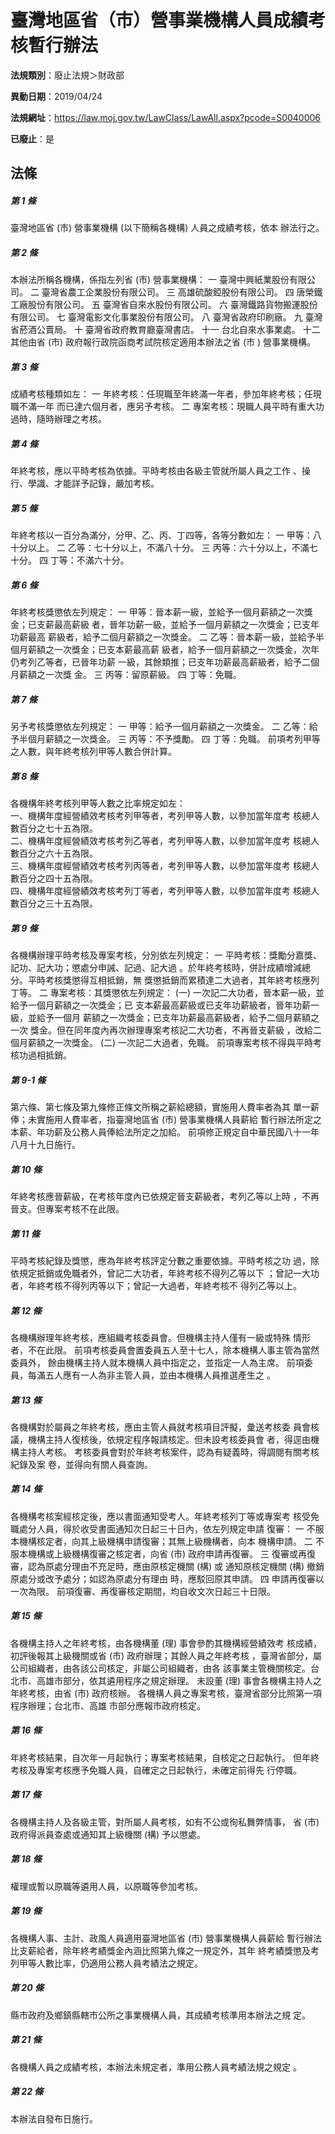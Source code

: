 # 臺灣地區省（市）營事業機構人員成績考核暫行辦法

**法規類別**：廢止法規＞財政部

**異動日期**：2019/04/24  

**法規網址**：https://law.moj.gov.tw/LawClass/LawAll.aspx?pcode=S0040006

**已廢止**：是



## 法條
##### 第 1 條
臺灣地區省 (市) 營事業機構 (以下簡稱各機構) 人員之成績考核，依本
辦法行之。

##### 第 2 條
本辦法所稱各機構，係指左列省 (市) 營事業機構：
一  臺灣中興紙業股份有限公司。
二  臺灣省農工企業股份有限公司。
三  高雄硫酸錏股份有限公司。
四  唐榮鐵工廠股份有限公司。
五  臺灣省自來水股份有限公司。
六  臺灣鐵路貨物搬運股份有限公司。
七  臺灣電影文化事業股份有限公司。
八  臺灣省政府印刷廠。
九  臺灣省菸酒公賣局。
十  臺灣省政府教育廳臺灣書店。
十一  台北自來水事業處。
十二  其他由省 (市) 政府報行政院函商考試院核定適用本辦法之省 (市
      ) 營事業機構。

##### 第 3 條
成績考核種類如左：
一  年終考核：任現職至年終滿一年者，參加年終考核；任現職不滿一年
    而已達六個月者，應另予考核。
二  專案考核：現職人員平時有重大功過時，隨時辦理之考核。

##### 第 4 條
年終考核，應以平時考核為依據。平時考核由各級主管就所屬人員之工作
、操行、學識、才能詳予記錄，嚴加考核。

##### 第 5 條
年終考核以一百分為滿分，分甲、乙、丙、丁四等，各等分數如左：
一  甲等：八十分以上。
二  乙等：七十分以上，不滿八十分。
三  丙等：六十分以上，不滿七十分。
四  丁等：不滿六十分。

##### 第 6 條
年終考核獎懲依左列規定：
一  甲等：晉本薪一級，並給予一個月薪額之一次獎金；已支薪最高薪級
    者，晉年功薪一級，並給予一個月薪額之一次獎金；已支年功薪最高
    薪級者，給予二個月薪額之一次獎金。
二  乙等：晉本薪一級，並給予半個月薪額之一次獎金；已支本薪最高薪
    級者，給予一個月薪額之一次獎金，次年仍考列乙等者，已晉年功薪
    一級，其餘類推；已支年功薪最高薪級者，給予二個月薪額之一次獎
    金。
三  丙等：留原薪級。
四  丁等：免職。

##### 第 7 條
另予考核獎懲依左列規定：
一  甲等：給予一個月薪額之一次獎金。
二  乙等：給予半個月薪額之一次獎金。
三  丙等：不予獎勵。
四  丁等：免職。
前項考列甲等之人數，與年終考核列甲等人數合併計算。

##### 第 8 條
各機構年終考核列甲等人數之比率規定如左：                        
一、機構年度經營績效考核考列甲等者，考列甲等人數，以參加當年度考
    核總人數百分之七十五為限。                                  
二、機構年度經營績效考核考列乙等者，考列甲等人數，以參加當年度考
    核總人數百分之六十五為限。                                  
三、機構年度經營績效考核考列丙等者，考列甲等人數，以參加當年度考
    核總人數百分之四十五為限。                                  
四、機構年度經營績效考核考列丁等者，考列甲等人數，以參加當年度考
    核總人數百分之三十五為限。

##### 第 9 條
各機構辦理平時考核及專案考核，分別依左列規定：
一  平時考核：獎勵分嘉獎、記功、記大功；懲處分申誡、記過、記大過
    。於年終考核時，併計成績增減總分。平時考核獎懲得互相抵銷，無
    獎懲抵銷而累積達二大過者，其年終考核應列丁等。
二  專案考核：其獎懲依左列規定：
 (一) 一次記二大功者，晉本薪一級，並給予一個月薪額之一次獎金；已
      支本薪最高薪級或已支年功薪級者，晉年功薪一級，並給予一個月
      薪額之一次獎金；已支年功薪最高薪級者，給予二個月薪額之一次
      獎金。但在同年度內再次辦理專案考核記二大功者，不再晉支薪級
      ，改給二個月薪額之一次獎金。
 (二) 一次記二大過者，免職。
前項專案考核不得與平時考核功過相抵銷。

##### 第 9-1 條
第六條、第七條及第九條修正條文所稱之薪給總額，實施用人費率者為其
單一薪俸；未實施用人費率者，指臺灣地區省 (市) 營事業機構人員薪給
暫行辦法所定之本薪、年功薪及公務人員俸給法所定之加給。
前項修正規定自中華民國八十一年八月十九日施行。

##### 第 10 條
年終考核應晉薪級，在考核年度內已依規定晉支薪級者，考列乙等以上時
，不再晉支。但專案考核不在此限。

##### 第 11 條
平時考核紀錄及獎懲，應為年終考核評定分數之重要依據。平時考核之功
過，除依規定抵銷或免職者外，曾記二大功者，年終考核不得列乙等以下
；曾記一大功者，年終考核不得列丙等以下；曾記一大過者，年終考核不
得列乙等以上。

##### 第 12 條
各機構辦理年終考核，應組織考核委員會。但機構主持人僅有一級或特殊
情形者，不在此限。
前項考核委員會置委員五人至十七人，除本機構人事主管為當然委員外，
餘由機構主持人就本機構人員中指定之，並指定一人為主席。
前項委員，每滿五人應有一人為非主管人員，並由本機構人員推選產生之
。

##### 第 13 條
各機構對於屬員之年終考核，應由主管人員就考核項目評擬，彙送考核委
員會核議，機構主持人復核後，依規定程序報請核定。但未設考核委員會
者，得逕由機構主持人考核。
考核委員會對於年終考核案件，認為有疑義時，得調閱有關考核紀錄及案
卷，並得向有關人員查詢。

##### 第 14 條
各機構考核案經核定後，應以書面通知受考人。年終考核列丁等或專案考
核受免職處分人員，得於收受書面通知次日起三十日內，依左列規定申請
復審：
一  不服本機構核定者，向其上級機構申請復審；其無上級機構者，向本
    機構申請。
二  不服本機構或上級機構復審之核定者，向省 (市) 政府申請再復審。
三  復審或再復審，認為原處分理由不充足時，應由原核定機關 (構) 或
    通知原核定機關 (構) 撤銷原處分或改予處分；如認為原處分有理由
    時，應駁回原其申請。
四  申請再復審以一次為限。
前項復審、再復審核定期間，均自收文次日起三十日限。

##### 第 15 條
各機構主持人之年終考核，由各機構董 (理) 事會參酌其機構經營績效考
核成績，初評後報其上級機關或省 (市) 政府辦理；其餘人員之年終考核
，臺灣省部分，屬公司組織者，由各該公司核定，非屬公司組織者，由各
該事業主管機關核定。台北市、高雄市部分，依其遴用程序之規定辦理。
未設董 (理) 事會各機構主持人之年終考核，由省 (市) 政府核辦。
各機構人員之專案考核，臺灣省部分比照第一項程序辦理；台北市、高雄
市部分應報市政府核定。

##### 第 16 條
年終考核結果，自次年一月起執行；專案考核結果，自核定之日起執行。
但年終考核及專案考核應予免職人員，自確定之日起執行，未確定前得先
行停職。

##### 第 17 條
各機構主持人及各級主管，對所屬人員考核，如有不公或徇私舞弊情事，
省 (市) 政府得派員查處或通知其上級機關 (構) 予以懲處。

##### 第 18 條
權理或暫以原職等遴用人員，以原職等參加考核。

##### 第 19 條
各機構人事、主計、政風人員適用臺灣地區省 (市) 營事業機構人員薪給
暫行辦法比支薪給者，除年終考績獎金內涵比照第九條之一規定外，其年
終考績獎懲及考列甲等人數比率，仍適用公務人員考績法之規定。

##### 第 20 條
縣市政府及鄉鎮縣轄市公所之事業機構人員，其成績考核準用本辦法之規
定。

##### 第 21 條
各機構人員之成績考核，本辦法未規定者，準用公務人員考績法規之規定
。

##### 第 22 條
本辦法自發布日施行。



